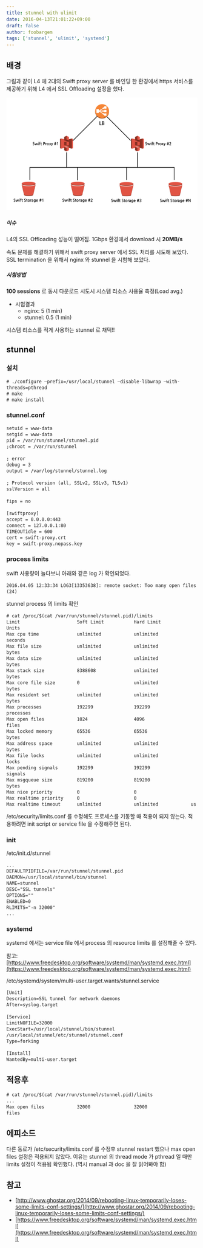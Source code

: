 ```yaml
---
title: stunnel with ulimit
date: 2016-04-13T21:01:22+09:00
draft: false
author: foobargem
tags: ['stunnel', 'ulimit', 'systemd']
---
```


## 배경

그림과 같이 L4 에 2대의 Swift proxy server 를 바인딩 한 환경에서
https 서비스를 제공하기 위해 L4 에서 SSL Offloading 설정을 했다.

![swift cluster architecture](/images/201604/swift_cluster_architecture.png)


##### 이슈

L4의 SSL Offloading 성능이 떨어짐. 1Gbps 환경에서 download 시 **20MB/s**

속도 문제를 해결하기 위해서 swift proxy server 에서 SSL 처리를 시도해 보았다.
SSL termination 을 위해서 nginx 와 stunnel 을 시험해 보았다.

##### 시험방법

**100 sessions** 로 동시 다운로드 시도시 시스템 리소스 사용율 측정(Load avg.)

* 시험결과
    * nginx: 5 (1 min)
    * stunnel: 0.5 (1 min)

시스템 리소스를 적게 사용하는 stunnel 로 채택!!


## stunnel

### 설치

```
# ./configure –prefix=/usr/local/stunnel –disable-libwrap –with-threads=pthread
# make
# make install
```

### stunnel.conf

```
setuid = www-data
setgid = www-data
pid = /var/run/stunnel/stunnel.pid
;chroot = /var/run/stunnel

; error
debug = 3
output = /var/log/stunnel/stunnel.log

; Protocol version (all, SSLv2, SSLv3, TLSv1)
sslVersion = all

fips = no

[swiftproxy]
accept = 0.0.0.0:443
connect = 127.0.0.1:80
TIMEOUTidle = 600
cert = swift-proxy.crt
key = swift-proxy.nopass.key
```

### process limits

swift 사용량이 늘다보니 아래와 같은 log 가 확인되었다.

```
2016.04.05 12:33:34 LOG3[13353638]: remote socket: Too many open files (24)
```

stunnel process 의 limits 확인

```
# cat /proc/$(cat /var/run/stunnel/stunnel.pid)/limits
Limit                     Soft Limit           Hard Limit           Units
Max cpu time              unlimited            unlimited            seconds
Max file size             unlimited            unlimited            bytes
Max data size             unlimited            unlimited            bytes
Max stack size            8388608              unlimited            bytes
Max core file size        0                    unlimited            bytes
Max resident set          unlimited            unlimited            bytes
Max processes             192299               192299               processes
Max open files            1024                 4096                 files
Max locked memory         65536                65536                bytes
Max address space         unlimited            unlimited            bytes
Max file locks            unlimited            unlimited            locks
Max pending signals       192299               192299               signals
Max msgqueue size         819200               819200               bytes
Max nice priority         0                    0
Max realtime priority     0                    0
Max realtime timeout      unlimited            unlimited            us
```

/etc/security/limits.conf 를 수정해도 프로세스를 기동할 때 적용이 되지 않는다.
적용하려면 init script or service file 을 수정해주면 된다.


### init

/etc/init.d/stunnel

```
...
DEFAULTPIDFILE=/var/run/stunnel/stunnel.pid
DAEMON=/usr/local/stunnel/bin/stunnel
NAME=stunnel
DESC="SSL tunnels"
OPTIONS=""
ENABLED=0
RLIMITS="-n 32000"
...
```

### systemd

systemd 에서는 service file 에서 process 의 resource limits 를 설정해줄 수 있다.

참고: [https://www.freedesktop.org/software/systemd/man/systemd.exec.html](https://www.freedesktop.org/software/systemd/man/systemd.exec.html)


/etc/systemd/system/multi-user.target.wants/stunnel.service

```
[Unit]
Description=SSL tunnel for network daemons
After=syslog.target

[Service]
LimitNOFILE=32000
ExecStart=/usr/local/stunnel/bin/stunnel /usr/local/stunnel/etc/stunnel/stunnel.conf
Type=forking

[Install]
WantedBy=multi-user.target
```


## 적용후

```
# cat /proc/$(cat /var/run/stunnel/stunnel.pid)/limits
...
Max open files            32000                32000                files
```

## 에피소드

다른 동료가 /etc/security/limits.conf 를 수정후 stunnel restart 했으나 max open files 설정은 적용되지 않았다.
이유는 stunnel 의 thread mode 가 pthread 일 때만 limits 설정이 적용됨 확인했다. (역시 manual 과 doc 을 잘 읽어봐야 함)


## 참고

* [http://www.ghostar.org/2014/09/rebooting-linux-temporarily-loses-some-limits-conf-settings/](http://www.ghostar.org/2014/09/rebooting-linux-temporarily-loses-some-limits-conf-settings/)
* [https://www.freedesktop.org/software/systemd/man/systemd.exec.html](https://www.freedesktop.org/software/systemd/man/systemd.exec.html)
